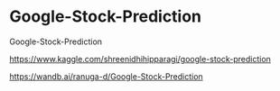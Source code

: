 # Google-Stock-Prediction
Google-Stock-Prediction

https://www.kaggle.com/shreenidhihipparagi/google-stock-prediction

https://wandb.ai/ranuga-d/Google-Stock-Prediction
